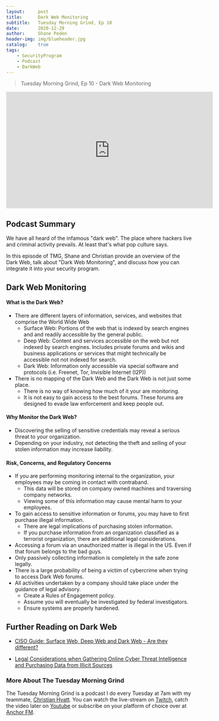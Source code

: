 ```yaml
---
layout: 	post
title:  	Dark Web Monitoring
subtitle: 	Tuesday Morning Grind, Ep 10
date:   	2020-12-29
author: 	Shane Peden
header-img: img/blueheader.jpg
catalog: 	true
tags:
    - SecurityProgram
    - Podcast
    - DarkWeb
---
```


> Tuesday Morning Grind, Ep 10 - Dark Web Monitoring
<iframe width="560" height="315" src="https://www.youtube.com/embed/cpCdPenJ-9Q" frameborder="0" allow="accelerometer; autoplay; clipboard-write; encrypted-media; gyroscope; picture-in-picture" allowfullscreen></iframe>

## Podcast Summary ##
We have all heard of the infamous "dark web". The place where hackers live and criminal activity prevails. At least that's what pop culture says. 

In this episode of TMG, Shane and Christian provide an overview of the Dark Web, talk about "Dark Web Monitoring", and discuss how you can integrate it into your security program. 

## Dark Web Monitoring ##

#### What is the Dark Web? ####
+ There are different layers of information, services, and websites that comprise the World Wide Web
	- Surface Web: Portions of the web that is indexed by search engines and and readily accessible by the general public. 
	- Deep Web: Content and services accessible on the web but not indexed by search engines. Includes private forums and wikis and business applications or services that might technically be accessible not not indexed for search. 
	- Dark Web: Information only accessible via special software and protocols (i.e. Freenet, Tor, Invisible Internet (I2P))
+ There is no mapping of the Dark Web and the Dark Web is not just some place.
	- There is no way of knowing how much of it your are monitoring.
	- It is not easy to gain access to the best forums. These forums are designed to evade law enforcement and keep people out. 

#### Why Monitor the Dark Web? ####
+ Discovering the selling of sensitive credentials may reveal a serious threat to your organization. 
+ Depending on your industry, not detecting the theft and selling of your stolen information may increase liability.
		
#### Risk, Concerns, and Regulatory Concerns  ####
+ If you are performing monitoring internal to the organization, your employees may be coming in contact with contraband. 
	- This data will be stored on company owned machines and traversing company networks. 
	- Viewing some of this information may cause mental harm to your employees. 
+ To gain access to sensitive information or forums, you may have to first purchase illegal information. 
	- There are legal implications of purchasing stolen information.
	- If you purchase information from an organization classified as a terrorist organization, there are additional legal considerations. 
+ Accessing a forum via an unauthorized matter is illegal in the US. Even if that forum belongs to the bad guys. 
+ Only passively collecting information is completely in the safe zone legally. 
+ There is a large probability of being a victim of cybercrime when trying to access Dark Web forums. 
+ All activities undertaken by a company should take place under the guidance of legal advisory.
	- Create a Rules of Engagement policy.
	- Assume you will eventually be investigated by federal investigators.
	- Ensure systems are properly hardened.

## Further Reading on Dark Web ##
+ [CISO Guide: Surface Web, Deep Web and Dark Web - Are they different?](https://www.cisoplatform.com/profiles/blogs/surface-web-deep-web-and-dark-web-are-they-different)

+ [Legal Considerations when Gathering Online Cyber Threat Intelligence and Purchasing Data from Illicit Sources](https://www.justice.gov/criminal-ccips/page/file/1252341/download)

### More About The Tuesday Morning Grind
The Tuesday Morning Grind is a podcast I do every Tuesday at 7am with my teammate, [Christian Hyatt](https://www.linkedin.com/in/christianhyatt/).  You can watch the live-stream on [Twitch](https://www.twitch.tv/risk3sixty), catch the video later on [Youtube](https://www.youtube.com/channel/UCjcD3Vc3Z1FSncd2BvRp9vQ/featured) or subscribe on your platform of choice over at [Anchor FM](https://anchor.fm/risk3sixty).



